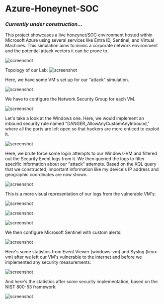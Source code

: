 # Azure-Honeynet-SOC
 
 <h3><i>Currently under construction...</i></h3>

This project showcases a live honeynet/SOC environment hosted within Microsoft Azure using several services like Entra ID, Sentinel, and Virtual Machines.
This simulation aims to mimic a corporate network environment and the potential attack vectors it can be prone to.

![screenshot](/Pictures/Overview.png)

Topology of our Lab:
![screenshot](/Pictures/Lab-VNet.png)

Here, we have some VM's set up for our "attack" simulation.

![screenshot](/Pictures/VM's.png)

We have to configure the Network Security Group for each VM. 

![screenshot](/Pictures/NSG's.png)

Let's take a look at the Windows one. Here, we would implement an inbound security rule named "DANGER_AllowAnyCustomAnyInbound," where all the ports are left open so that hackers are more enticed to exploit it.

![screenshot](/Pictures/NSG-win.png)


Here, we brute force some login attempts to our Windows-VM and filtered out the Security Event logs from it. We then queried the logs to filter specific information about our "attack" attempts. Based on the KQL query that we constructed, important information like my device's IP address and geographic coordinates are now shown.

![screenshot](/Pictures/KQL-Log-Query.png)


This is a more visual representation of our logs from the vulnerable VM's:

![screenshot](/Pictures/Updated%20Workbook%20Pics/linux-ssh-auth-fail-BEFORE.png)

![screenshot](/Pictures/Updated%20Workbook%20Pics/windows-rdp-auth-fail-BEFORE.png)

![screenshot](/Pictures/Updated%20Workbook%20Pics/nsg-malicious-allowed-in-BEFORE.png)


We then configure Microsoft Sentinel with custom alerts:

![screenshot](/Pictures/Sentinel-Incidents.png)


Here's some statistics from Event Viewer (windows-vm) and Syslog (linux-vm) after we left our VM's vulnerable to the internet and before we implemented any security measurements:

![screenshot](/Pictures/Updated%20Workbook%20Pics/BEFORE-Map-Stats.png)

And here's the statistics after some security implementation, based on the NIST 800-53 framework:

![screenshot](/Pictures/Updated%20Workbook%20Pics/AFTER-Map-Stats.png)

